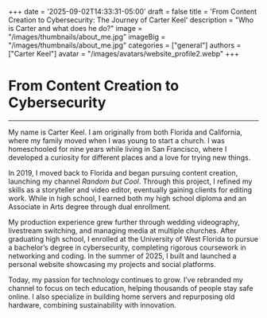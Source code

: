 +++
date = '2025-09-02T14:33:31-05:00'
draft = false
title = 'From Content Creation to Cybersecurity: The Journey of Carter Keel'
description = "Who is Carter and what does he do?"
image = "/images/thumbnails/about_me.jpg"
imageBig = "/images/thumbnails/about_me.jpg"
categories = ["general"]
authors = ["Carter Keel"]
avatar = "/images/avatars/website_profile2.webp"
+++

# From Content Creation to Cybersecurity
---

My name is Carter Keel. I am originally from both Florida and California, where my family moved when I was young to start a church. I was homeschooled for nine years while living in San Francisco, where I developed a curiosity for different places and a love for trying new things.

In 2019, I moved back to Florida and began pursuing content creation, launching my channel _Random but Cool_. Through this project, I refined my skills as a storyteller and video editor, eventually gaining clients for editing work. While in high school, I earned both my high school diploma and an Associate in Arts degree through dual enrollment.

My production experience grew further through wedding videography, livestream switching, and managing media at multiple churches. After graduating high school, I enrolled at the University of West Florida to pursue a bachelor’s degree in cybersecurity, completing rigorous coursework in networking and coding. In the summer of 2025, I built and launched a personal website showcasing my projects and social platforms.

Today, my passion for technology continues to grow. I’ve rebranded my channel to focus on tech education, helping thousands of people stay safe online. I also specialize in building home servers and repurposing old hardware, combining sustainability with innovation.